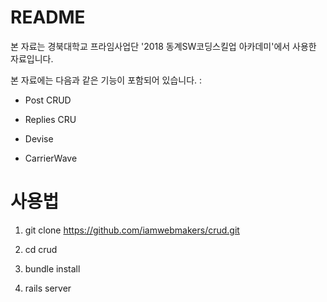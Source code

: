 # README

본 자료는 경북대학교 프라임사업단 '2018 동계SW코딩스킬업 아카데미'에서 사용한 자료입니다.

본 자료에는 다음과 같은 기능이 포함되어 있습니다. :

* Post CRUD

* Replies CRU

* Devise

* CarrierWave

# 사용법

1. git clone https://github.com/iamwebmakers/crud.git

2. cd crud

3. bundle install

4. rails server

